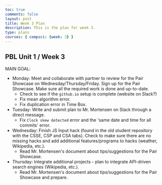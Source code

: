 ```yaml
---
toc: true
comments: false
layout: post
title: Week 3 Plan
description: This is the plan for week 3.
type: plans
courses: { compsci: {week: 3} }
---
```


## PBL Unit 1 / Week 3
MAIN GOAL:
- Monday: Meet and collaborate with partner to review for the Pair Showcase on Wednesday/Thursday/Friday. Sign up for the Pair Showcase. Make sure all the required work is done and up-to-date.
    - Check to see if the `github.io` setup is complete (website on Slack?)
    - Fix mean algorithm error.
    - Fix duplication error in Time Box.
- Tuesday: Write and submit plan to Mr. Mortensen on Slack through a direct message.
    - Fix `Clock skew detected` error and the 'same date and time for all commits' error.
- Wednesday: Finish JS Input hack (found in the old student repository with the CSSE, CSP and CSA tabs). Check to make sure there are no missing hacks and add additional features/programs to hacks (weather, Wikipedia, etc.).
    - Read Mr. Mortensen's document about tips/suggestions for the Pair Showcase.
- Thursday: Integrate additional projects - plan to integrate API-driven search engines (Wikipedia, etc.).
    - Read Mr. Mortensen's document about tips/suggestions for the Pair Showcase and prepare.